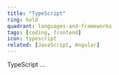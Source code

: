 ```yaml
---
title: "TypeScript"
ring: hold
quadrant: languages-and-frameworks
tags: [coding, frontend]
icon: typescript
related: [JavaScript, Angular]
---
```


TypeScript ...
